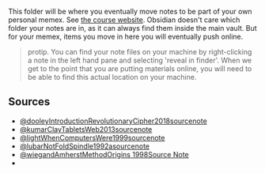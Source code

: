 This folder will be where you eventually move notes to be part of your own personal memex. See [the course website](https://shawngraham.github.io/hist1900/3.Technical_Help/2.Set%20Up%20Your%20Online%20Memex/).  Obsidian doesn't care which folder your notes are in, as it can always find them inside the main vault. But for your memex, items you move in here you will eventually push online.

> protip. You can find your note files on your machine by right-clicking a note in the left hand pane and selecting 'reveal in finder'. When we get to the point that you are putting materials online, you will need to be able to find this actual location on your machine.

## Sources 

- [@dooleyIntroductionRevolutionaryCipher2018sourcenote](@dooleyIntroductionRevolutionaryCipher2018sourcenote.md)
- [@kumarClayTabletsWeb2013sourcenote](@kumarClayTabletsWeb2013sourcenote.md)
- [@lightWhenComputersWere1999sourcenote](@lightWhenComputersWere1999sourcenote.md)
- [@lubarNotFoldSpindle1992asourcenote](@lubarNotFoldSpindle1992asourcenote.md)
- [@wiegandAmherstMethodOrigins 1998Source Note](@wiegandAmherstMethodOrigins%201998Source%20Note.md)
- 